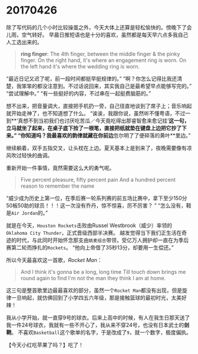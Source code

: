 # 20170426

除了写代码的几个小时比较操蛋之外，今天大体上还算是轻松愉快的。傍晚下了会儿雨，空气转好。
早晨日推短语也是十分的喜欢，虽然都是每天早六点多我自己人工选出来的。

> **ring finger**: The 4th finger, between the middle finger & the pinky finger. On the right hand, it's where an engagement ring is worn. On the left hand it's where the wedding ring is worn.

“最近日记又迟了呢，前一段时间都挺早挺规律的。”
“啊？你怎么记得比我还清楚，我笨笨的都没注意到。不过话说回来，其实我自己是最希望早点能够写完的。”
“尝试理解中。”
“有一些挺好的内容，不过串在一起挺费脑筋的。”

想不出来，把音量调大，直接把手机扔一旁，自己径直地谈到了席子上；音乐响起就开始走神了，也不知道想了什么。
“诶诶，我跟你说，虽然听不懂粤语，不过一到**‘真想不到当初我们也讨厌吃苦瓜／今天竟吃得出那睿智愈来愈记挂’**这一句，立马就坐了起来，在桌子底下捡了一根笔，直接把纸就垫在键盘上边把它抄了下来。”
“你知道吗？我最喜欢的韵律就藏在你前边**忽尔明了了便碎落的黄叶**里边。”

继续躺着，双手五指交叉，让头枕在上边。夏天基本上是到来了，夜晚需要像有凉风吹过轻快的曲调。

重新开始一件事情，竟然需要这么大的勇气呢。

> Five percent pleasure, fifty percent pain
> And a hundred percent reason 
> to remember the name 

“威少成为历史上第一位，在季后赛一轮系列赛的前五场比赛中，拿下至少150分50板50助的球员！！！这一次没有乔丹，惊不惊喜，厉不厉害？ ”
“怎么没有，鞋是`Air Jordan`的。”

就是在今天，`Houston Rockets`击败由Russel Westbrook（威少）率领的`Oklahoma City Thunder`，正式晋级西部半决赛。
越发觉得当下我们正生活在奇迹的时代，与此同时开始怀念那支由`姚麦组合`带领，受亿万人拥护却一直在为季后赛第二轮而挣扎的`Rockets`。
“他向上帝借了35秒13分，却要用一生偿还。”

所以今天最喜欢这一首歌，*Rocket Man*：

> And I think it's gonna be a long, long time
> Till touch down brings me round again to find 
> I'm not the man they think I am at home. 

这三句是整首歌里边最最喜欢的部分，虽然一个`Rocket Man`都没有出现，但是旋律一旦响起，就仿佛回到了小学四五六年级，那是接触篮球的最初时光，太美好辣！

我从小学开始，就一直穿9号的球衣。后来上高中的时候，有人在我生日那天送了我一件24号球衣，我就有一些不开心了，我从来不穿24号，也没有日本武士的**剑鞘**。
不喜欢`Basketball`这个歌单的名字，于是改成了`9`，就一个数字，极度偏执。

【今天小红吃苹果了吗？】吃了！